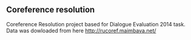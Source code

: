 ## Coreference resolution

Coreference Resolution project based for Dialogue Evaluation 2014 task. Data was dowloaded from here http://rucoref.maimbava.net/